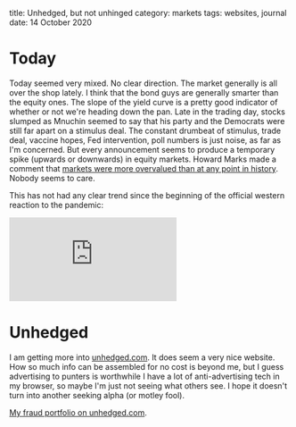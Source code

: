 title: Unhedged, but not unhinged
category: markets
tags: websites, journal
date: 14 October 2020

# Today

Today seemed very mixed. No clear direction. The market generally is all over the shop lately.
I think that the bond guys are generally smarter than the equity ones. 
The slope of the yield curve is a pretty good indicator of whether or not we're heading down the pan.
Late in the trading day, stocks slumped as Mnuchin seemed to say that his party and the Democrats were still far apart on a stimulus deal.
The constant drumbeat of stimulus, trade deal, vaccine hopes, Fed intervention, poll numbers is just noise, as far as I'm concerned. But every announcement seems to produce a temporary spike (upwards or downwards) in equity markets.
Howard Marks made a comment that [markets were more overvalued than at any point in history](https://www.cnbc.com/2020/10/13/howard-marks-says-the-current-market-offers-the-lowest-prospective-returns-in-history.html). Nobody seems to care. 

This has not had any clear trend since the beginning of the official western reaction to the pandemic:

<div class="embed-container"><iframe src="https://fred.stlouisfed.org/graph/graph-landing.php?g=wIIz&width=670&height=475" scrolling="no" frameborder="0" style="overflow:hidden;" allowTransparency="true" loading="lazy"></iframe></div><script src="https://fred.stlouisfed.org/graph/js/embed.js" type="text/javascript"></script>


# Unhedged

I am getting more into [unhedged.com](https://www.unhedged.com/). It does seem a very nice website.
How so much info can be assembled for no cost is beyond me, but I guess advertising to punters is worthwhile
I have a lot of anti-advertising tech in my browser, so maybe I'm just not seeing what others see. I hope it doesn't turn into another seeking alpha (or motley fool).

[My fraud portfolio on unhedged.com](https://www.unhedged.com/portfolio/5f86c257457d8b00109ceb0d/?l=5f87562928e2ad001056d068).